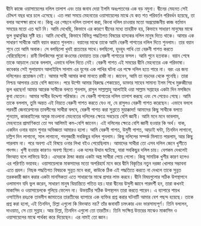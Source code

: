 দ্বীনি কাজে ওয়াসায়েলের দলিল তালাশ এবং তার জবাব দেয়া ইলমি অধঃপতনের এক বড় নমুনা। দ্বীনের মেহনত সেই চৌদ্দশ বছর ধরে চলে এসেছে। এত লম্বা সময়ে মেহনতের ওয়াসায়েলের মাঝে যে কত শত পরিবর্তন পরিবর্ধন হয়েছে, তা বলার অপেক্ষা রাখে না। কিন্তু এর পেছনে দলিল তালাশ করা, কিংবা দলিল চাওয়ার মতো অপ্রয়োজনীয় কাজ বর্তমান সময়ের মতো এত ঘটে নি। 
আমি দেখেছি, কিভাবে এর কারণে দ্বীনের মধ্যে তাহরীফ হয়, কিভাবে সাধারণ মানুষের মাঝে ভুল বুঝাবুঝির সৃষ্টি হয়। আমি দেখেছি, কিভাবে বিভিন্ন পদ্ধতিগত বিষয়ের হাস্যকর দলিল মানুষ দিতে থাকে। 
আমার এক সাধারণ সাথীকে আমি বয়ান করতে শুনলাম। বয়ানের মাঝে তাকে আমি বেরুনী গাশতের দলিল দিতে শুনলাম। তার বয়ান শুনে তো আমি অবাক। সে বলছিলো খুবই প্রত্যয়ের সাথে।বলছিলো, হুদহুদ পাখি তো বেরুনী গাশত করতে বেরিয়েছিলো। রানী বিলকিসের পুরো কওমের হেদায়াত তার বেরুনী গাশতের ফসল। আমি শুনে হতবাক। বয়ান শেষে তাকে আড়ালে ডেকে বললাম, এভাবে দলিল দিতে নেই। বেরুনী গাশত এই সময়ের দ্বীনি মেহনতের এক পরিভাষা। কবেকার সেই সুলায়মান আলাইহিস সালাম এর যুগের এক পাখির ঘটনা এর পক্ষে দলিল হতে পারে না। বরং এর জন্য দলিলেরও প্রয়োজন নেই। আমার সাথী আমার কথা মানতে রাজী না। জানেন, আমি তা বড়দের থেকে শুনেছি। তারা নিশ্চয় আপনার চেয়ে বেশি জানেন। 
পরে উল্টো আমার বিরুদ্ধে শেকায়েত, ডাক্তার সাহেব সামান্য ইলম শিখে মুরুব্বীদের ভুল ধরছেন!
আমার আরেক সাথীকে বলতে শুনলাম, রাসুল সাল্লাল্লাহু আলাইহি ওয়া সাল্লাম সপ্তাহের একটা দিন মসজিদে কুবা যেতেন। আমার সাথীর উদ্দেশ্য পরিস্কার। সে বেরুনী গাশতের দলিল তালাশ করছে এবং সে পেয়েও গেছে। আমি তাকে বললাম, তুমি অন্তত এই নিয়তে বেরুনী গাশত করতে যেও না, যে রাসুলও বেরুনী গাশত করেছেন। এভাবে বললে পরবর্তী জেনারেশনের তাবলীগের সাথীরা বলবে, বেরুনী গাশত করা সুন্নাতে মুয়াক্কাদা!
আমাদের কিছু সাথীকে বলতে শুনতাম, কাকরাইলের অমুক মাওলানা মেহনতের দলিলের ক্ষেত্রে সবচেয়ে বেশি জ্ঞানী। আমি মনে মনে ভাবলাম, মেহনতের প্রামাণিকতা তো সব আলিমই কম-বেশি জানেন। এই দলিলের ক্ষেত্রে বেশি জ্ঞানী হওয়ার কি অর্থ। 
যাক, একদিন ওনার বয়ান শুনার অভিজ্ঞতা আমারও হলো। আমি বেরুনী গাশত, উমুমী গাশত, আড়াই ঘন্টা, তিনদিন লাগানো, চল্লিশ দিন লাগানো, সাল লাগানো, শবগুজারী সবকিছুর দলিল শুনলাম। কিছু দলিলের সম্পর্ক মিলাতে পারলাম, আর কিছু পারলাম না। পরে অবশ্য এই বিষয়ে ওনার লিখা বইও পেয়েছিলাম। আমাদের সাথীরা তো এসব দলিল জেনে খুশীতে গদগদ।
খুশী হওয়ার কারণও অবশ্য ছিলো। এক দলের উত্থান ঘটেছে, যারা সবকিছুর দলিল চায়। বেশকম দেখলেই বিদআত বলে লাফিয়ে উঠে। এদেরকে ঠান্ডা করার একটা অস্ত্র সাথীরা পেয়ে গেলো। 
কিন্তু সাময়িক খুশীর কারণ হলেও এর পরিণতি ভয়াবহ। ওয়াসায়েলকে মাকসাদের মতো অপরিহার্য মনে করে দ্বীনি বিকৃতির নতুন দরজা খোলার সম্ভাবনা এতে প্রবল। নিছক পদ্ধতিগত বিষয়কে সুন্নত মনে করা, কাউকে ঠিক এই পদ্ধতিতে করতে না দেখলে তাকে সুন্নত তরককারী জ্ঞান করার একটা মানসিকতা এতে সাধারণের মাঝে প্রসার লাভ করবে।
দ্বীনি বিষয়গুলোর সঠিক উপস্থাপনে ওলামাগন যদি ভুল করেন, সাধারণ মানুষ বিভ্রান্তিতে পতিত হয়।যারা দ্বীনের উসুলী জ্ঞানে পারদর্শী হন, তারা কখনই মাকাসিদ ও ওয়াসায়েলকে গুলিয়ে ফেলেন না। উভয়টির সঠিক উপস্থাপন তারা করতে পারেন। এ ব্যাপারে শায়খ ওসাইমিন রহঃকে তাবলীগ জামাতের তারতীবের ব্যাপারে এক ব্যক্তির প্রশ্ন করার ঘটনাটি আমার বেশ পছন্দ হয়েছে। তাকে প্রশ্ন করা হলো, এই তিনদিন, চিল্লা এগুলো কি বিদআত নয়? তাঁর জবাবটি চমৎকার এবং ভারসাম্যপূর্ণ। তিনি বললেন, দাওয়াত, সে তো সুন্নাহ। আর চিল্লা, তিনদিন এগুলো তো তারতীব।
তিনি সংক্ষিপ্ত উত্তরের মাঝেও মাকাসিদ ও ওয়াসায়েলের মাঝে পার্থক্য করে দিয়েছেন। এর নামই তো জ্ঞান।
